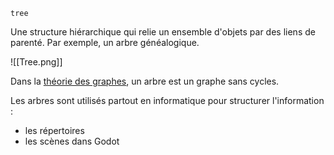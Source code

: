 `tree`

Une structure hiérarchique qui relie un ensemble d'objets par des liens de parenté. Par exemple, un arbre généalogique.

![[Tree.png]]


Dans la [théorie des graphes](https://fr.wikipedia.org/wiki/Th%C3%A9orie_des_graphes), un arbre est un graphe sans cycles.

Les arbres sont utilisés partout en informatique pour structurer l'information :
- les répertoires
- les scènes dans Godot